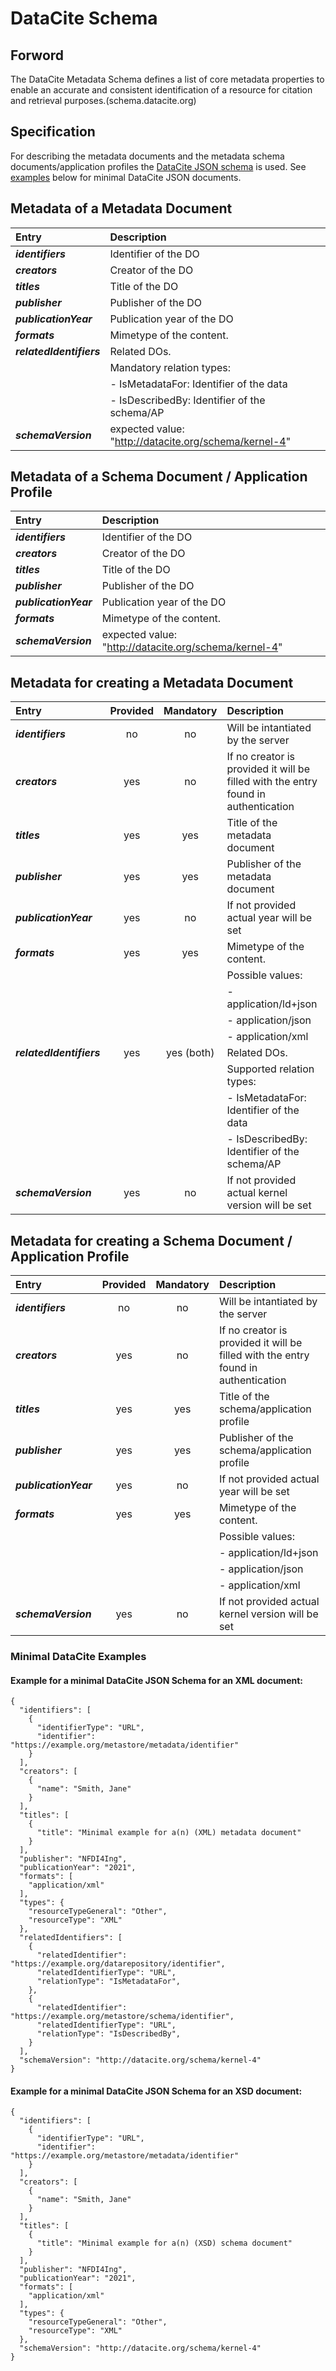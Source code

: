 # DataCite Schema

## Forword 
The DataCite Metadata Schema defines a list of core metadata properties to
enable an accurate and consistent identification of a resource for citation 
and retrieval purposes.(schema.datacite.org)

## Specification
For describing the metadata documents and the metadata schema documents/application profiles the 
[DataCite JSON schema](https://github.com/datacite/schema/tree/master/source/json/kernel-4.3) is used.
See [examples](#minimal-datacite-examples) below for minimal DataCite JSON documents.

## Metadata of a Metadata Document
| Entry                    | Description                                           |
| :----------------------- | :---------------------------------------------------- |
| ***identifiers***        | Identifier of the DO                                  |
| ***creators***           | Creator of the DO                                     |
| ***titles***             | Title of the DO                                       |
| ***publisher***          | Publisher of the DO                                   |
| ***publicationYear***    | Publication year of the DO                            |
| ***formats***            | Mimetype of the content.                              |
| ***relatedIdentifiers*** | Related DOs.                                          |
|                          | Mandatory relation types:                             |
|                          | - IsMetadataFor: Identifier of the data               |
|                          | - IsDescribedBy: Identifier of the schema/AP          |
| ***schemaVersion***      | expected value: "http://datacite.org/schema/kernel-4" |

## Metadata of a Schema Document / Application Profile
| Entry                 | Description                                           |
| :-------------------- | :---------------------------------------------------- |
| ***identifiers***     | Identifier of the DO                                  |
| ***creators***        | Creator of the DO                                     |
| ***titles***          | Title of the DO                                       |
| ***publisher***       | Publisher of the DO                                   |
| ***publicationYear*** | Publication year of the DO                            |
| ***formats***         | Mimetype of the content.                              |
| ***schemaVersion***   | expected value: "http://datacite.org/schema/kernel-4" |


## Metadata for creating a Metadata Document
| Entry             | Provided | Mandatory | Description |
| :---------------- | :------: | :-------: | :---------- |
| ***identifiers*** | no       | no        | Will be intantiated by the server |
| ***creators***    | yes      | no        | If no creator is provided it will be filled with the entry found in authentication |
| ***titles***      | yes      | yes       | Title of the metadata document |
| ***publisher***   | yes      | yes       | Publisher of the metadata document  |
| ***publicationYear*** | yes  | no        | If not provided actual year will be set |
| ***formats***     | yes      | yes       | Mimetype of the content. |
|                   |          |           | Possible values:         |
|                   |          |           | - application/ld+json    |
|                   |          |           | - application/json       |
|                   |          |           | - application/xml        |
| ***relatedIdentifiers*** | yes | yes (both) | Related DOs.                              |
|                   |          |           | Supported relation types:                    |
|                   |          |           | - IsMetadataFor: Identifier of the data      |
|                   |          |           | - IsDescribedBy: Identifier of the schema/AP |
| ***schemaVersion*** | yes    | no        | If not provided actual kernel version will be set |

## Metadata for creating a Schema Document / Application Profile
| Entry             | Provided | Mandatory | Description |
| :---------------- | :------: | :-------: | :---------- |
| ***identifiers*** | no       | no        | Will be intantiated by the server |
| ***creators***    | yes      | no        | If no creator is provided it will be filled with the entry found in authentication |
| ***titles***      | yes      | yes       | Title of the schema/application profile |
| ***publisher***   | yes      | yes       | Publisher of the schema/application profile  |
| ***publicationYear*** | yes  | no        | If not provided actual year will be set |
| ***formats***     | yes      | yes       | Mimetype of the content. |
|                   |          |           | Possible values:         |
|                   |          |           | - application/ld+json    |
|                   |          |           | - application/json       |
|                   |          |           | - application/xml        |
| ***schemaVersion*** | yes    | no        | If not provided actual kernel version will be set |


### Minimal DataCite Examples
#### Example for a minimal DataCite JSON Schema for an XML document: 
```
{
  "identifiers": [
    {
      "identifierType": "URL",
      "identifier": "https://example.org/metastore/metadata/identifier"
    }
  ],
  "creators": [
    {
      "name": "Smith, Jane"
    }
  ],
  "titles": [
    {
      "title": "Minimal example for a(n) (XML) metadata document"
    }
  ],
  "publisher": "NFDI4Ing",
  "publicationYear": "2021",
  "formats": [
    "application/xml"
  ],
  "types": {
    "resourceTypeGeneral": "Other",
    "resourceType": "XML"
  },
  "relatedIdentifiers": [
    {
      "relatedIdentifier": "https://example.org/datarepository/identifier",
      "relatedIdentifierType": "URL",
      "relationType": "IsMetadataFor",
    }, 
    {
      "relatedIdentifier": "https://example.org/metastore/schema/identifier",
      "relatedIdentifierType": "URL",
      "relationType": "IsDescribedBy",
    }
  ],
  "schemaVersion": "http://datacite.org/schema/kernel-4"
}

```
#### Example for a minimal DataCite JSON Schema for an XSD document: 
```
{
  "identifiers": [
    {
      "identifierType": "URL",
      "identifier": "https://example.org/metastore/metadata/identifier"
    }
  ],
  "creators": [
    {
      "name": "Smith, Jane"
    }
  ],
  "titles": [
    {
      "title": "Minimal example for a(n) (XSD) schema document"
    }
  ],
  "publisher": "NFDI4Ing",
  "publicationYear": "2021",
  "formats": [
    "application/xml"
  ],
  "types": {
    "resourceTypeGeneral": "Other",
    "resourceType": "XML"
  },
  "schemaVersion": "http://datacite.org/schema/kernel-4"
}

```


